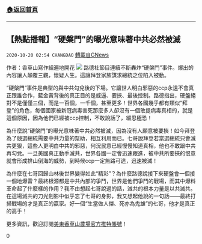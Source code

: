 ###  [:house:返回首頁](https://github.com/ourhimalayas/txt)
---

## 【熱點播報】“硬槃門”的曝光意味著中共必然被滅
`2020-10-20 02:54 CHANGDAO` [轉載自GNews](https://gnews.org/zh-hant/435398/)

作者：香草山寫作組遍地開花
![]()![](https://gnews-media-offload.s3.amazonaws.com/wp-content/uploads/2020/10/20022955/1603175377481.jpg)
路德社節目連續不斷轟炸“硬槃門”事件。爆出的內容讓人顛覆三觀，懷疑人生。這讓拜登家族謀求總統之位陷入被動。

“硬槃門”事件是典型的與中共勾兌後的下場。它讓世人明白邪惡的ccp永遠不會真正跟誰合作，藍金黃背後的真正目的是威逼、要挾、最後控制。路德指出，硬盤絕對不是僅僅三個，而是一百個，一千個，甚至更多！世界各國幾乎都有類似“拜登”的角色，每個國家被新冠病毒害死那麼多人卻沒有一個敢提病毒真相的，就是這個原因，因為他們已經被ccp控制，不敢說話了，細思極恐！

為什麼說“硬槃門”的曝光意味著中共必然被滅，因為沒有人願意被要挾！如今拜登為了競選總統需要中共力量的幫助，相互利用而已。七哥說拜登若當選總統只會滅共更狠，這些人更明白中共的邪惡，何況民意已經慢慢知道真相，他也不敢跟中共再勾兌。一旦美國真正動手滅共，世界各國一定會迅速跟進，被中共所要挾的恨意就會形成排山倒海的威勢，到時候ccp一定無路可逃，迅速被滅！

為什麼在七哥回歸山林後世界變得如此“精彩”？為什麼路德說接下來硬盤會一個接一個地爆雷？最終根源都是中共內部的爭鬥，世界是他們爭鬥的戰場，而其中爆料革命起了什麼樣的作用？我不由想起七哥說過的話，滅共的根本力量是以共滅共。在這場滅共的刀光劍影中似乎忘了七哥的身影，我又想起他說的一句話——最終打掃戰場的才是真正的贏家。好一個“生當做人傑、死亦為鬼雄”的七哥，他才是真正的高手！



更多資訊，歡迎訂閱[美東香草山農場官方推特賬號](https://twitter.com/Mos_Himalaya)！

0
